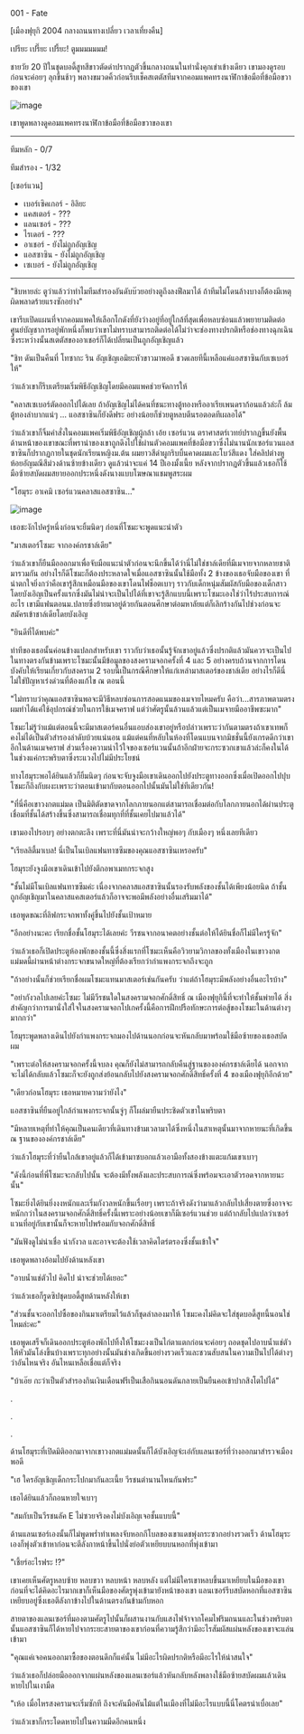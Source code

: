 001 - Fate

[เมืองฟุยุกิ 2004 กลางถนนทางเปลี่ยว เวลาเที่ยงคืน]

เปรียะ เปรี๊ยะ เปรี้ยะ! ตูมมมมมมม!

ชายวัย 20 ปีในชุดบอดี้สูทสีขาวตัดดำปรากฏตัวขึ้นกลางถนนในท่านั่งคุกเข่าเข้างเดียว เขามองดูรอบก่อนจะค่อยๆ ลุกขึ้นช้าๆ พลางขมวดคิ้วก่อนรีบเช็คสเตตัสทีมจากคอมแพคทรงนาฬิกาข้อมือที่ข้อมือขวาของเขา

![image](https://user-images.githubusercontent.com/52528544/162580887-4e57e88f-f58c-43f7-9725-7ae9c7c8d35d.png)

เขาพูดพลางดูคอมแพคทรงนาฬิกาข้อมือที่ข้อมือขวาของเขา

---

ทีมหลัก - 0/7

ทีมสำรอง - 1/32

[เซอร์แวน]

- เบอร์เซิคเกอร์ - อิลิยะ
- แคสเตอร์ - ???
- แลนเซอร์ - ???
- ไรเดอร์ - ???
- อาเชอร์ - ยังไม่ถูกอัญเชิญ
- แอสซาซิน - ยังไม่ถูกอัญเชิญ
- เซเบอร์ - ยังไม่ถูกอัญเชิญ

---

"ชิบหายล่ะ ตูว่าแล้วว่าทำไมทีมสำรองอันดับบ๊วยอย่างตูถึงลงฟีลมาได้ ถ้าทีมไม่โดนล้างบางก็ต้องมีเหตุผิดพลาดร้ายแรงซักอย่าง"

เขารีบเปิดแผนที่จากคอมแพคให้เลือกโกดังที่ยังว่างอยู่ที่อยู่ใกล้ที่สุดเพื่อหลบซ่อนแล้วพยายามติดต่อศูนย์บัญชาการอยู่พักหนึ่งก็พบว่าเขาไม่ทราบสามารถติดต่อได้ไม่ว่าจะช่องทางปรกติหรือช่องทางฉุกเฉินซึ่งระหว่างนั้นสเตตัสของอาเชอร์ก็ได้เปลี่ยนเป็นถูกอัญเชิญแล้ว

"ชิท ดันเป็นคืนที่ โทซากะ ริน อัญเชิญเอมิยะหัวขาวมาพอดี ชวดเลยทีนี้เหลือแค่แอสซาซินกับเซเบอร์ให้"

ว่าแล้วเขาก็รีบเตรียมเริ่มพิธีอัญเชิญโดยมีคอมแพคช่วยจัดการให้

"คลาสเซเบอร์ตัดออกไปได้เลย ถ้าอัญเชิญไม่ได้คนที่ชนะทางตู้ทองหรืออาเรียเพนดราก้อนแล้วล่ะก็ ล้มตู้ทองลำบากแน่ๆ ... แอสซาซินก็ยังดีฟระ อย่างน้อยก็ช่วยตูหลบตีนรอตอดทีเผลอได้"

ว่าแล้วเขาก็จิ้มคำสั่งในคอมแพคเริ่มพิธีอัญเชิญผู้กล้า เอ้ย เซอร์แวน ตราศาสตร์เวทย์ปรากฏขึ้นยังพื้นด้านหน้าของเขาขณะที่พราน่าของเขาถูกดึงไปใช้ผ่านตัวคอมแพคที่ข้อมือขวาซึ่งไม่นานนักเซอร์แวนแอสซาซินก็ปรากฏกายในชุดนักเรียนหญิงม.ต้น ผมยาวสีดำผูกริบบิ้นคาดผมและโบว์สีแดง ใส่คลิปต่างหูห้อยอัญมณีสีม่วงด้านซ้ายข้างเดียว ดูแล้วน่าจะแค่ 14 ปีเองมั้งเนี้ย หลังจากปรากฏตัวขึ้นแล้วเธอก็ใช้มือซ้ายสบัดผมสยายออกประหนึ่งดังนางแบบโฆษณาแชมพูสระผม

"โฮมุระ อาเคมิ เซอร์แวนคลาสแอสซาซิน..."

![image](https://user-images.githubusercontent.com/52528544/162580898-de55521f-e9f5-426a-8cdf-a888a0a8321b.png)

เธอชะงักไปครู่หนึ่งก่อนจะยิ้มนิดๆ ก่อนที่โซมะจะพูดแนะนำตัว

"มาสเตอร์โซมะ จากองค์กรชาล์เดีย"

ว่าแล้วเขาก็ยืนมือออกมาเพื่อจับมือแนะนำตัวก่อนจะนึกขึ้นได้ว่านี่ไม่ใช่ชาล์เดียที่มีเมจายจากหลายชาติมารวมกัน อย่างไรก็ดีโซมะก็ต้องประหลาดใจเมื่อแอสซาซินนั้นใช้มือทั้ง 2 ข้างของเธอจับมือของเขา ที่น่าตกใจยิ่งกว่าคือเขารู้สึกเหมือนมือของเขาโดนไฟช็อตเบาๆ ราวกับเด็กหนุ่มสัมผัสกับมือของเด็กสาวโดยบังเอิญเป็นครั้งแรกซึ่งมันไม่น่าจะเป็นไปได้ที่เขาจะรู้สึกแบบนี้เพราะโซมะเองใช่ว่าไร้ประสบการณ์อะไร เขามีแฟนตอนม.ปลายซึ่งย้ายมาอยู่ด้วยกันตอนศึกษาต่อมหาลัยแต่ก็เลิกร้างกันไปช่วงก่อนจะสมัครเข้าชาล์เดียโดยบังเอิญ

"ยินดีที่ได้พบค่ะ"

ท่าทีของเธอนั้นค่อนข้างแปลกสำหรับเขา ราวกับว่าเธอนั้นรู้จักเขาอยู่แล้วซึ่งปรกติแล้วมันควรจะเป็นไปในทางตรงกันข้ามเพราะโซมะนั้นมีข้อมูลของสงครามจอกครั้งที่ 4 และ 5 อย่างครบถ้วนจากการโดนบังคับให้เรียนเกี่ยวกับสงคราม 2 รอบนี้เป็นกรณีศึกษาให้แก่เหล่ามาสเตอร์ของชาล์เดีย อย่างไรก็ดีนี่ไม่ใช่ปัญหาเร่งด่วนที่ต้องแก้ไข ณ ตอนนี้

"ไม่ทราบว่าคุณแอสซาซินพอจะมีวิธีหลบซ่อนการสอดแนมของเมจายไหมครับ คือว่า...สารภาพตามตรงผมทำได้แค่ใช้อุปกรณ์ช่วยในการใช้เมจคราฟ แต่ว่าศัตรูนั้นล้วนแล้วแต่เป็นเมจายมืออาชีพซะมาก"

โซมะไม่รู้ว่าแม้แต่ตอนนี้จะมีมาสเตอร์คนอื่นแอบส่องเขาอยู่หรือปล่าวเพราะว่ากันตามตรงถ้าเขาเทพก็คงไม่ได้เป็นตัวสำรองลำดับบ้วยแน่นอน แม้แต่คนที่หลับในห้องที่โดนแบนจากมิชชั่นนี้ยังเกรดดีกว่าเขาอีกในด้านเมจคราฟ ส่วนเรื่องความน่าไว้ใจของเซอร์แวนนั้นถ้าอีกฝ่ายจะกระซวกเขาแล้วล่ะก็คงในได้ในช่วงแค่กระพริบตาซึ่งระแวงไปไม่มีประโยชน์

ทางโฮมุระพอได้ยินแล้วก็ยิ้มนิดๆ ก่อนจะจับจูงมือเขาเดินออกไปยังประตูทางออกซึ่งเมื่อเปิดออกไปปุบโซมะก็ถึงกับผงะเพราะว่าตอนเข้ามากับตอนออกไปนั้นมันไม่ใช่ทีเดียวกัน!

"ที่นี่คือเขาวงกตแม่มด เป็นมิติตัดขาดจากโลกภายนอกแต่สามารถเชื่อมต่อกับโลกภายนอกได้ผ่านประตูเชื่อมที่ชั้นได้สร้างขึ้นซึ่งสามารถเชื่อมทุกที่ที่ชั้นเคยไปมาแล้วได้"

เขามองไปรอบๆ อย่างตกตะลึง เพราะที่นี่มันน่าจะกว้างใหญ่พอๆ กับเมืองๆ หนึ่งเลยทีเดียว

"เรียลลิตี้มาเบล! นี่เป็นโนเบิลแฟนทาซซึมของคุณแอสซาซินเหรอครับ"

โฮมุระยังจูงมือเขาเดินเข้าไปยังตึกอพาเมทกระจกสูง

"ชั้นไม่มีโนเบิลแฟนทาซซึมค่ะ เนื่องจากคลาสแอสซาซินนั้นรองรับพลังของชั้นได้เพียงน้อยนิด ถ้าชั้นถูกอัญเชิญมาในคลาสแคสเตอร์แล้วก็อาจจะพอมีพลังอย่างอื่นเสริมมาได้"

เธอพูดขณะที่ลิฟกระจกพาทั้งคู่ขึ้นไปยังชั้นเป้าหมาย

"อีกอย่างนะคะ เรียกชื่อชั้นโฮมุระได้เลยค่ะ วีรชนจากอนาคตอย่างชั้นต่อให้ได้ยินชื่อก็ไม่มีใครรู้จัก"

ว่าแล้วเธอก็เปิดประตูห้องพักของชั้นนี้ซึ่งสิ่งแรกที่โซมะเห็นคือวิวยามวิกาลของทั้งเมืองในเขาวงกตแม่มดนี้ผ่านหน้าต่างกระจกขนาดใหญ่ที่ต้องเรียกว่ากำแพงกระจกถึงจะถูก

"ถ้าอย่างนั้นก็ช่วยเรียกชื่อผมโซมะแทนมาสเตอร์เช่นกันครับ ว่าแต่ถ้าโฮมุระมีพลังอย่างอื่นอะไรบ้าง"

"อย่ากังวลไปเลยค่ะโซมะ ไม่มีวีรชนใดในสงครามจอกศักดิ์สิทธิ์ ณ เมืองฟุยุกินี้ที่จะทำให้ชั้นพ่ายได้ สิ่งสำคัญกว่าการมานั่งใส่ใจในสงครามจอกโปเกครั้งนี้คือการฝึกปรือทักษะการต่อสู้ของโซมะในด้านต่างๆ มากกว่า"

โฮมุระพูดพลางเดินไปยังกำแพงกระจกมองไปด้านนอกก่อนจะหันกลับมาพร้อมใช้มือซ้ายของเธอสบัดผม

"เพราะต่อให้สงครามจอกครั้งนี้จบลง คุณก็ยังไม่สามารถกลับคืนสู่ฐานขององค์กรชาล์เดียได้ นอกจากจะไม่ได้กลับแล้วโซมะก็จะยังถูกส่งย้อนกลับไปยังสงครามจอกศักดิ์สิทธิ์ครั้งที่ 4 ของเมืองฟุยุกิอีกด้วย"

"เดียวก่อนโฮมุระ เธอหมายความว่ายังไง"

แอสซาซินที่ยืนอยู่ใกล้กำแพงกระจกนั้นจู่ๆ ก็โผล่มายืนประชิดตัวเขาในพริบตา

"มีหลายเหตุที่ทำให้คุณเป็นคนเดียวที่เดินทางข้ามเวลามาได้ซึ่งหนึ่งในสาเหตุนั้นมาจากหายนะที่เกิดขึ้น ณ ฐานขององค์กรชาล์เดีย"

ว่าแล้วโฮมุระที่ว่ายืนใกล้เขาอยู่แล้วก็ได้เข้ามาซบอกแล้วเอามือทั้งสองข้างแตะแก้มเขาเบาๆ

"ดังนี้ก่อนที่พี่โซมะจะกลับไปนั้น จะต้องมีทั้งพลังและประสบการณ์ซึ่งพร้อมจะเอาตัวรอดจากหายนะนั้น"

โซมะยิ่งได้ยินยิ่งงงหนักและเริ่มกังวลหนักขึ้นเรื่อยๆ เพราะถ้าจริงดังว่ามาแล้วกลับไปเสี่ยงตายซึ่งอาจจะหนักกว่าในสงครามจอกศักดิ์สิทธิ์ครั้งนี้เพราะอย่างน้อยเขาก็มีเซอร์แวนช่วย แต่ถ้ากลับไปแปลว่าเซอร์แวนที่อยู่กับเขานั้นก็จะหายไปพร้อมกับจอกศักดิ์สิทธิ์

"มันฟังดูไม่น่าเชื่อ น่ากังวล และอาจจะต้องใช้เวลาคิดไตร่ตรองซึ่งชั้นเข้าใจ"

เธอพูดพลางอ้อมไปยังด้านหลังเขา

"อาบน้ำแช่ตัวไป คิดไป น่าจะช่วยได้เยอะ"

ว่าแล้วเธอก็รูดซิปชุดบอดี้สูทด้านหลังให้เขา

"ส่วนชั้นจะออกไปซื้อของกินมาเตรียมไว้แล้วก็ชุดลำลองมาให้ โซมะคงไม่คิดจะใส่ชุดบอดี้สูทนี้นอนใช่ไหมล่ะคะ"

เธอพูดเสร็จก็เดินออกประตูห้องพักไปทิ้งให้โซมะงงเป็นไก่ตาแตกก่อนจะค่อยๆ ถอดชุดไปอาบน้ำแช่ตัวให้หัวมันโล่งขึ้นบ้างเพราะทุกอย่างนั้นมันช่างเกิดขึ้นอย่างรวดเร็วและชวนสับสนในความเป็นไปได้ต่างๆ ว่าอันไหนจริง อันไหนเหลือเชื่อแต่ก็จริง

"บ้าเอ๊ย กะว่าเป็นตัวสำรองกินเงินเดือนฟรีเป็นเสือกินนอนดันกลายเป็นยืนคอเข้าปากสิงโตไปได้"

.

.

.

ด้านโฮมุระที่เปิดมิติออกมาจากเขาวงกตแม่มดนั้นก็ได้บังเอิญจ๋ะเอ๋กับแลนเซอร์ที่ว่างออกมาสำรวจเมืองพอดี

"เฮ ใครอัญเชิญเด็กกระโปกมากันละเนี้ย วีรชนตำนานไหนกันฟระ"

เธอได้ยินแล้วก็ถอนหายใจเบาๆ

"สมกับเป็นวีรชนลัค E ไม่ซวยจริงคงไม่บังเอิญเจอชั้นแบบนี้"

ด้านแลนเซอร์เองนั้นก็ไม่พูดพร่ำทำเพลงจับหอกกีโบลของเขาแดชพุ่งกระซวกอย่างรวดเร็ว ด้านโฮมุระเองก็พุ่งตัวเข้าหาก่อนจะตีลังกาหน้าขึ้นไปนั่งย่อตัวเหยียบบนหอกที่พุ่งเข้ามา

"เชี้ยร์อะไรฟระ !?"

เขาเคยเห็นศัตรูหลบซ้าย หลบขวา หลบหน้า หลบหลัง แต่ไม่มีใครเขาหลบขึ้นมาเหยียบในมือของเขา ก่อนที่จะได้คิดอะไรมากเขาก็เห็นมือของศัตรูพุ่งเข้ามายังหน้าของเขา แลนเซอร์รีบสบัดหอกที่แอสซาซินเหยียบอยู่ซึ่งเธอตีลังกาข้างไปในด้านตรงกันข้ามกับหอก

สายตาของแลนเซอร์ที่มองตามศัตรูไปนั้นก็ผสานงานกับแสงไฟจ้าจากโคมไฟริมถนนและในช่วงพริบตานั้นแอสซาซินก็ได้หายไปจากระยะสายตาของเขาก่อนที่ความรู้สึกว่ามีอะไรสัมผัสแผ่นหลังของเขาจะแล่นเข้ามา

"คุณแค่เจอคนออกมาซื้อของตอนดึกก็แค่นั้น ไม่มีอะไรผิดปรกติหรือมีอะไรให้น่าสนใจ"

ว่าแล้วเธอก็ปล่อยมือออกจากแผ่นหลังของแลนเซอร์แล้วหันกลับหลังพลางใช้มือซ้ายสบัดผมแล้วเดินหายไปในเงามืด

"เห้อ เมื่อไหรสงครามจะเริ่มซักที ถึงจะคันมือคันไม้แต่ในเมืองที่ไม่มีอะไรแบบนี้นี่โคตรน่าเบื่อเลย"

ว่าแล้วเขาก็กระโดดหายไปในความมืดอีกคนหนึ่ง

